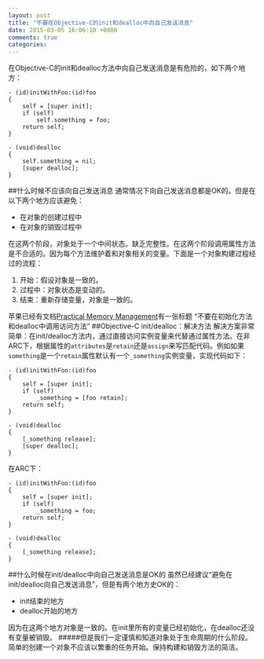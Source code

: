 ```yaml
---
layout: post
title: "不要在Objective-C的init和dealloc中向自己发送消息"
date: 2015-03-05 16:06:10 +0800
comments: true
categories: 
---
```

在Objective-C的init和dealloc方法中向自己发送消息是有危险的，如下两个地方：

```
- (id)initWithFoo:(id)foo
{
    self = [super init];
    if (self)
        self.something = foo;
    return self;
}

- (void)dealloc
{
    self.something = nil;
    [super dealloc];
}
```
##什么时候不应该向自己发送消息
通常情况下向自己发送消息都是OK的。但是在以下两个地方应该避免：

- 在对象的创建过程中
- 在对象的销毁过程中

在这两个阶段，对象处于一个中间状态。缺乏完整性。在这两个阶段调用属性方法是不合适的。因为每个方法维护着和对象相关的变量。下面是一个对象构建过程经过的流程：

1. 开始：假设对象是一致的。
2. 过程中：对象状态是变动的。
3. 结束：重新存储变量，对象是一致的。

苹果已经有文档[Practical Memory Management](https://developer.apple.com/library/mac/documentation/Cocoa/Conceptual/MemoryMgmt/Articles/mmPractical.html)有一张标题 “不要在初始化方法和dealloc中调用访问方法”
##Objective-C init/dealloc：解决方法
解决方案非常简单：在init/dealloc方法内，通过直接访问实例变量来代替通过属性方法。在非ARC下，根据属性的`attributes`是`retain`还是`assign`来写匹配代码。例如如果`something`是一个`retain`属性默认有一个`_something`实例变量，实现代码如下：

```
- (id)initWithFoo:(id)foo
{
    self = [super init];
    if (self)
        _something = [foo retain];
    return self;
}

- (void)dealloc
{
    [_something release];
    [super dealloc];
}
```
在ARC下：

```
- (id)initWithFoo:(id)foo
{
    self = [super init];
    if (self)
        _something = foo;
    return self;
}

- (void)dealloc
{
    [_something release];
}
```
##什么时候在init/dealloc中向自己发送消息是OK的
虽然已经建议“避免在init/dealloc向自己发送消息”，但是有两个地方史OK的：

- init结束的地方
- dealloc开始的地方

因为在这两个地方对象是一致的。在init里所有的变量已经初始化，在dealloc还没有变量被销毁。
#####但是我们一定谨慎和知道对象处于生命周期的什么阶段。简单的创建一个对象不应该以繁重的任务开始。保持构建和销毁方法的简洁。